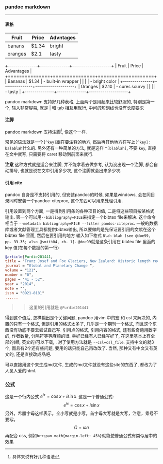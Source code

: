 <!--pandoc-markdown-->
### pandoc markdown

----------

#### 表格

| Fruit   | Price  | Advntages |
| -----   | ------ | --------  |
| banans  | $1.34  | bright    |
| oranges | $2.1   | tasty     |

+---------------+---------------+--------------------+
| Fruit         | Price         | Advantages         |
+===============+===============+====================+
| Bananas       | $1.34         | - built-in wrapper |
|               |               | - bright color     |
+---------------+---------------+--------------------+
| Oranges       | $2.10         | - cures scurvy     |
|               |               | - tasty            |
+---------------+---------------+--------------------+

pandoc markdown 支持好几种表格, 上面两个是用起来比较舒服的, 特别是第一个, 输入非常容易, 就是 | 和 tab 相互用就行, 中间的短划线也没有长度要求

#### 注脚

pandoc markdown 支持注脚[^pandoc], 像这个一样.

常见的语法就是一个`[^key]`跟在要注释的地方, 然后再其他地方在写上`[^key]: balablah`什么的. 另外还有一种简单的方法, 就是这样 `^[blablah]`, 不要 `key`, 直接在文中就写, 只需要将 caret 移动到前面来就行.

**注意** 这种方式就是适合来注脚, 并不能拿着去做参考, 认为没出现一个注脚, 都会自动排号, 也就是说在文中引用多少次, 这个注脚就会出来多少次.

[^pandoc]: 具体来说有好几种语法

#### 引用 cite

pandoc 自身是不支持引用的, 但安装pandoc的时候, 如果是windows, 会在同目录同时安装一个pandoc-citeproc, 这个东西可以用来处理引用.

引用设置到两个方面, 一是得到引用条的各种项目的值, 二是将这些项目按某格式输出. 第一个可以用`--bibliography=FILE`来指定一个bibtex file来解决. 这个命令相当于 `--metadata bibliography=FILE --filter pandoc-citeproc`. 一般的数据库或者文献管理工具都提供bibtex输出, 所以要做的是先保证要引用的文献在这个 bibtex file 里面, 然后在要引用的地方 输入如下格式 `Blah blah [see @doe99, pp. 33-35; also @smith04, ch. 1].` `@doe99`就是这条引用在 bibtex file 里面的key 值(在每个数据的第一行)
```bib
@article{Purdie201441,
title = "Franz Josef and Fox Glaciers, New Zealand: Historic length records ",
journal = "Global and Planetary Change ",
volume = "121",
number = "0",
pages = "41 - 52",
year = "2014",
note = "",
issn = "0921-8181"
......
```
>> 这里的引用就是 `@Purdie201441`

得到这个值后, 怎样输出是个关键问题, pandoc 用vim 中的宏 和 csl 来解决的, 内置的只有一个格式, 但是引用的格式太多了, 几乎是一个期刊一个格式, 而且这个东西没有功底不要去尝试自己写. 引用点的格式, 引用内容的格式, 还有些奇葩用数字的, 作者数量, 分隔符等等麻烦的很. 幸好已经有人已经写好了, 在[这里](https://github.com/citation-style-language/styles)基本上有全部的(额, 英文的)可以下载, . 对了使用方法就是 `--csl=csl_file`. 支持中文的就3个, 而且有2个还有些问题, 要用的话只能自己再改改了. 当然, 那种又有中文又有英文的, 还是直接改成品吧.

可以直接用这个来生成md文件, 生成的md文件就没有这些site的东西了, 都改为了人见人爱的html.

### 公式

这是一个行内公式 $e^{ix}=\cos x+i \sin x$.
这是一个普通公式:
 $$ e^{ix}=\cos x+i \sin x $$
另外，希腊字母这样表示，全小写就是小写，首字母大写就是大写，注意，乘号不要写。
 $$ \Omega = \omega n $$ 
再配合 css, 例如`br+span.math{margin-left: 45%}`就能使普通公式有类似居中的效果

